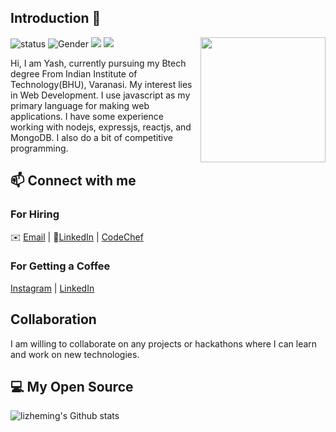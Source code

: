 ## Introduction 👋
<!--https://user-images.githubusercontent.com/5713670/87202985-820dcb80-c2b6-11ea-9f56-7ec461c497c3.gif-->
<img align='right' src='https://octodex.github.com/images/catstello.png' width='200"'>

![status](https://img.shields.io/badge/status-up-brightgreen) ![Gender](https://img.shields.io/badge/gender-%F0%9F%A4%B5-lightgrey) ![](https://img.shields.io/badge/Relationship-Single-red) ![](https://visitor-badge.glitch.me/badge?page_id=github.com/Yash-271120)

Hi, I am Yash, currently pursuing my Btech degree From Indian Institute of Technology(BHU), Varanasi. My interest lies in Web Development. I use javascript as my primary language for making web applications. I have some experience working with nodejs, expressjs, reactjs, and MongoDB. I also do a bit of competitive programming.

## 📫 Connect with me
### For Hiring 
✉️ [Email](mailto:yashpatil.yp2711@gmail.com) | 💬[LinkedIn](https://www.linkedin.com/in/yash-patil-3a163519b) | [CodeChef](https://www.codechef.com/users/yash_271120)

### For Getting a Coffee
[Instagram](https://www.instagram.com/_.ya.sh__) | [LinkedIn](https://www.linkedin.com/in/yash-patil-3a163519b)

## Collaboration
I am willing to collaborate on any projects or hackathons where I can learn and work on new technologies.


## 💻 My Open Source
![lizheming's Github stats](https://github-readme-stats.vercel.app/api?username=Yash-271120&show_icons=true)
